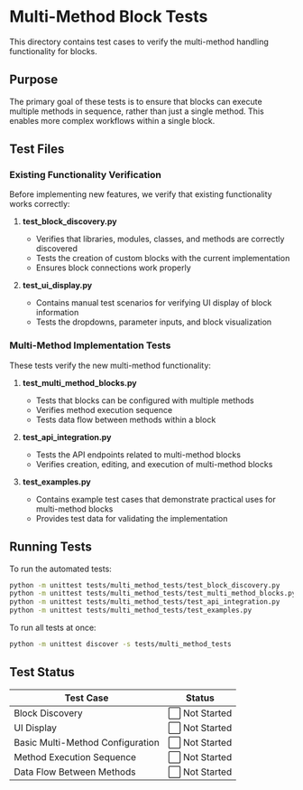 # Multi-Method Block Tests

This directory contains test cases to verify the multi-method handling functionality for blocks.

## Purpose

The primary goal of these tests is to ensure that blocks can execute multiple methods in sequence, rather than just a single method. This enables more complex workflows within a single block.

## Test Files

### Existing Functionality Verification

Before implementing new features, we verify that existing functionality works correctly:

1. **test_block_discovery.py**
   - Verifies that libraries, modules, classes, and methods are correctly discovered
   - Tests the creation of custom blocks with the current implementation
   - Ensures block connections work properly

2. **test_ui_display.py**
   - Contains manual test scenarios for verifying UI display of block information
   - Tests the dropdowns, parameter inputs, and block visualization

### Multi-Method Implementation Tests

These tests verify the new multi-method functionality:

1. **test_multi_method_blocks.py**
   - Tests that blocks can be configured with multiple methods
   - Verifies method execution sequence
   - Tests data flow between methods within a block

2. **test_api_integration.py**
   - Tests the API endpoints related to multi-method blocks
   - Verifies creation, editing, and execution of multi-method blocks

3. **test_examples.py**
   - Contains example test cases that demonstrate practical uses for multi-method blocks
   - Provides test data for validating the implementation

## Running Tests

To run the automated tests:

```bash
python -m unittest tests/multi_method_tests/test_block_discovery.py
python -m unittest tests/multi_method_tests/test_multi_method_blocks.py
python -m unittest tests/multi_method_tests/test_api_integration.py
python -m unittest tests/multi_method_tests/test_examples.py
```

To run all tests at once:

```bash
python -m unittest discover -s tests/multi_method_tests
```

## Test Status

| Test Case | Status |
|-----------|--------|
| Block Discovery | ⬜ Not Started |
| UI Display | ⬜ Not Started |
| Basic Multi-Method Configuration | ⬜ Not Started |
| Method Execution Sequence | ⬜ Not Started |
| Data Flow Between Methods | ⬜ Not Started | 